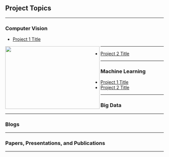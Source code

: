 ## Project Topics
---

### Computer Vision 

- [Project 1 Title](/sample_page)
<img width="300" height="200" align="left" src="images/dummy_thumbnail.jpg?raw=true"/>

---
- [Project 2 Title](/pdf/sample_presentation.pdf)

---

### Machine Learning

- [Project 1 Title](http://example.com/)
- [Project 2 Title](http://example.com/)

---

### Big Data 

---

### Blogs

---

### Papers, Presentations, and Publications

---
 
 
 
